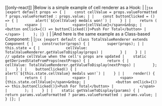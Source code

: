 [[only-react]]
|Below is a simple example of cell renderer as a Hook:
|
|```jsx
|export default props => {
|    const cellValue = props.valueFormatted ? props.valueFormatted : props.value;
|
|    const buttonClicked = () => {
|        alert(`${cellValue} medals won!`)
|    }
|
|    return (
|        <span>
|              <span>{cellValue}</span>&nbsp;
|              <button onClick={() => buttonClicked()}>Push For Total</button>
|            </span>
|    );
|}
|```
|
|And here is the same example as a Class-based Component:
|
|```jsx
|export default class TotalValueRenderer extends Component {
|    constructor(props) {
|        super(props);
|
|        this.state = {
|            cellValue: TotalValueRenderer.getValueToDisplay(props)
|        }
|    }
|
|    // update cellValue when the cell's props are updated
|    static getDerivedStateFromProps(nextProps) {
|        return {
|            cellValue: TotalValueRenderer.getValueToDisplay(nextProps)
|        };
|    }
|
|    buttonClicked() {
|        alert(`${this.state.cellValue} medals won!`)
|    }
|
|    render() {
|        return (
|            <span>
|              <span>{this.state.cellValue}</span>&nbsp;
|              <button onClick={() => this.buttonClicked()}>Push For Total</button>
|            </span>
|        );
|    }
|
|    static getValueToDisplay(params) {
|        return params.valueFormatted ? params.valueFormatted : params.value;
|    }
|};
|```
